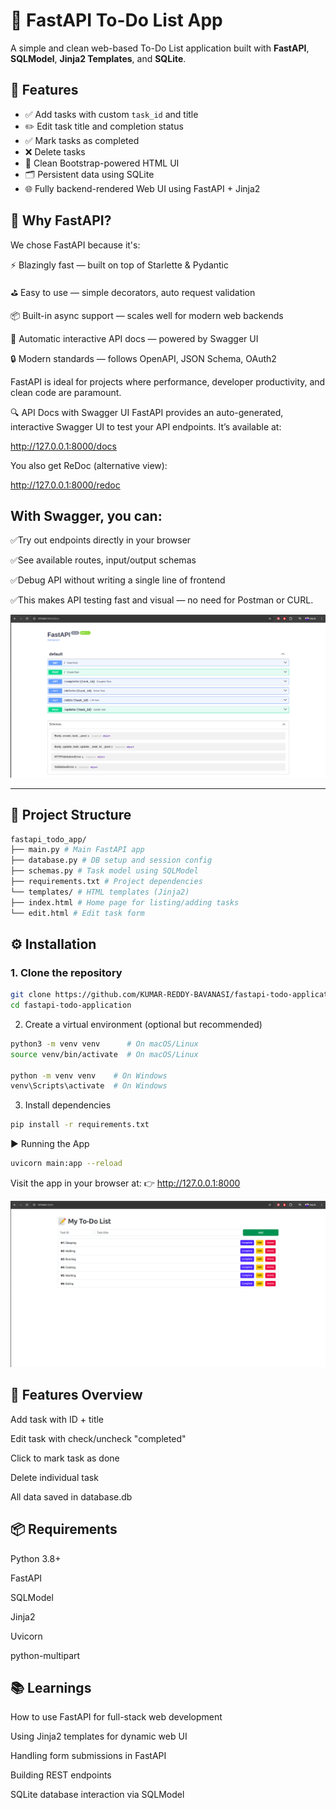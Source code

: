 # 📝 FastAPI To-Do List App

A simple and clean web-based To-Do List application built with **FastAPI**, **SQLModel**, **Jinja2 Templates**, and **SQLite**.

## 🚀 Features

- ✅ Add tasks with custom `task_id` and title
- ✏️ Edit task title and completion status
- ✅ Mark tasks as completed
- ❌ Delete tasks
- 📄 Clean Bootstrap-powered HTML UI
- 🗂 Persistent data using SQLite
- 🌐 Fully backend-rendered Web UI using FastAPI + Jinja2

🧠 Why FastAPI?
----------------
We chose FastAPI because it's:

⚡ Blazingly fast — built on top of Starlette & Pydantic

⛳ Easy to use — simple decorators, auto request validation

📦 Built-in async support — scales well for modern web backends

📄 Automatic interactive API docs — powered by Swagger UI

🔒 Modern standards — follows OpenAPI, JSON Schema, OAuth2

FastAPI is ideal for projects where performance, developer productivity, and clean code are paramount.

🔍 API Docs with Swagger UI
FastAPI provides an auto-generated, interactive Swagger UI to test your API endpoints. It’s available at:

http://127.0.0.1:8000/docs

You also get ReDoc (alternative view):

http://127.0.0.1:8000/redoc

With Swagger, you can:
----------------------
✅Try out endpoints directly in your browser

✅See available routes, input/output schemas

✅Debug API without writing a single line of frontend

✅This makes API testing fast and visual — no need for Postman or CURL.

![App Screenshot](assets/swagger_doc.png)

---

## 📁 Project Structure

```bash
fastapi_todo_app/
├── main.py # Main FastAPI app
├── database.py # DB setup and session config
├── schemas.py # Task model using SQLModel
├── requirements.txt # Project dependencies
└── templates/ # HTML templates (Jinja2)
├── index.html # Home page for listing/adding tasks
└── edit.html # Edit task form
```

## ⚙️ Installation

### 1. Clone the repository

```bash
git clone https://github.com/KUMAR-REDDY-BAVANASI/fastapi-todo-application.git
cd fastapi-todo-application
```

2. Create a virtual environment (optional but recommended)

```bash
python3 -m venv venv      # On macOS/Linux
source venv/bin/activate  # On macOS/Linux

python -m venv venv    # On Windows
venv\Scripts\activate  # On Windows
```

3. Install dependencies

```bash
pip install -r requirements.txt
```

▶️ Running the App

```bash
uvicorn main:app --reload
```

Visit the app in your browser at:
👉 http://127.0.0.1:8000

![App Screenshot](assets/fastapi_todo_homepage.png)

🧪 Features Overview
---------------------
Add task with ID + title

Edit task with check/uncheck "completed"

Click to mark task as done

Delete individual task

All data saved in database.db

📦 Requirements
----------------
Python 3.8+

FastAPI

SQLModel

Jinja2

Uvicorn

python-multipart

📚 Learnings
-------------
How to use FastAPI for full-stack web development

Using Jinja2 templates for dynamic web UI

Handling form submissions in FastAPI

Building REST endpoints

SQLite database interaction via SQLModel
